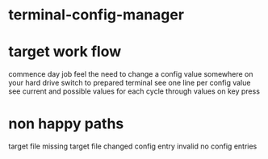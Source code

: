 # terminal-config-manager

# target work flow
commence day job
feel the need to change a config value somewhere on your hard drive
switch to prepared terminal
see one line per config value
see current and possible values for each
cycle through values on key press

# non happy paths
target file missing
target file changed
config entry invalid
no config entries 